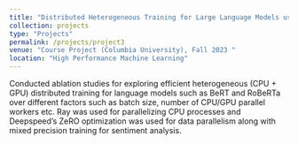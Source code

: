 ```yaml
---
title: "Distributed Heterogeneous Training for Large Language Models using Ray and DeepSpeed"
collection: projects
type: "Projects"
permalink: /projects/project3
venue: "Course Project (Columbia University), Fall 2023 "
location: "High Performance Machine Learning"
---
```


Conducted ablation studies for exploring efficient heterogeneous (CPU + GPU) distributed training for language models such as BeRT and RoBeRTa over different factors such as batch size, number of CPU/GPU parallel workers etc. Ray was used for parallelizing CPU processes and Deepspeed’s ZeRO optimization was used for data parallelism along with mixed precision training for sentiment analysis.